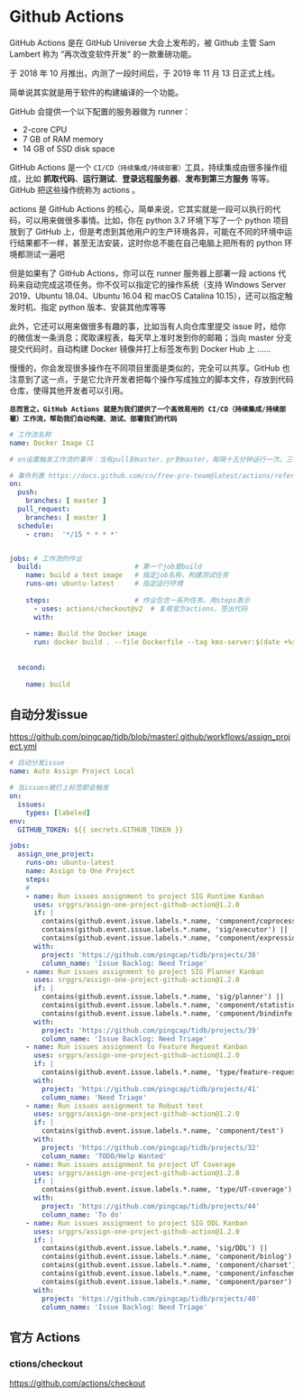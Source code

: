 # Github Actions







GitHub Actions 是在 GitHub Universe 大会上发布的，被 Github 主管 Sam Lambert 称为 “再次改变软件开发” 的一款重磅功能。

于 2018 年 10 月推出，内测了一段时间后，于 2019 年 11 月 13 日正式上线。



简单说其实就是用于软件的构建编译的一个功能。



GitHub 会提供一个以下配置的服务器做为 runner：

- 2-core CPU
- 7 GB of RAM memory
- 14 GB of SSD disk space





GitHub Actions 是一个 `CI/CD（持续集成/持续部署）`工具，持续集成由很多操作组成，比如 **抓取代码**、**运行测试**、**登录远程服务器**、**发布到第三方服务** 等等。GitHub 把这些操作统称为 actions 。



actions 是 GitHub Actions 的核心，简单来说，它其实就是一段可以执行的代码，可以用来做很多事情。比如，你在 python 3.7 环境下写了一个 python 项目放到了 GitHub 上，但是考虑到其他用户的生产环境各异，可能在不同的环境中运行结果都不一样，甚至无法安装，这时你总不能在自己电脑上把所有的 python 环境都测试一遍吧

但是如果有了 GitHub Actions，你可以在 runner 服务器上部署一段 actions 代码来自动完成这项任务。你不仅可以指定它的操作系统（支持 Windows Server 2019、Ubuntu 18.04、Ubuntu 16.04 和 macOS Catalina 10.15），还可以指定触发时机、指定 python 版本、安装其他库等等

此外，它还可以用来做很多有趣的事，比如当有人向仓库里提交 issue 时，给你的微信发一条消息；爬取课程表，每天早上准时发到你的邮箱；当向 master 分支提交代码时，自动构建 Docker 镜像并打上标签发布到 Docker Hub 上 ……

慢慢的，你会发现很多操作在不同项目里面是类似的，完全可以共享。GitHub 也注意到了这一点，于是它允许开发者把每个操作写成独立的脚本文件，存放到代码仓库，使得其他开发者可以引用。





**`总而言之，GitHub Actions 就是为我们提供了一个高效易用的 CI/CD（持续集成/持续部署）工作流，帮助我们自动构建、测试、部署我们的代码`**













```yaml
# 工作流名称
name: Docker Image CI

# on设置触发工作流的事件：当有pull到master，pr到master，每隔十五分钟运行一次。三个条件满足一个都会运行。

# 事件列表 https://docs.github.com/cn/free-pro-team@latest/actions/reference/events-that-trigger-workflows
on:
  push:
    branches: [ master ]
  pull_request:
    branches: [ master ]
  schedule:
	- cron:  '*/15 * * * *' 


jobs: # 工作流的作业
  build:                       # 第一个job是build  
    name: build a test image   # 指定job名称，构建测试任务
    runs-on: ubuntu-latest     # 指定运行环境
	
    steps:                     # 作业包含一系列任务，用steps表示
      - uses: actions/checkout@v2  # 复用官方actions，签出代码
      with:  
    
    - name: Build the Docker image
      run: docker build . --file Dockerfile --tag kms-server:$(date +%s)
      
  
  second:
  	
  	name: build 

```











## 自动分发issue

https://github.com/pingcap/tidb/blob/master/.github/workflows/assign_project.yml











```yaml
# 自动分发issue
name: Auto Assign Project Local

# 当issues被打上标签即会触发
on:
  issues:
    types: [labeled]
env:
  GITHUB_TOKEN: ${{ secrets.GITHUB_TOKEN }}

jobs:
  assign_one_project:
    runs-on: ubuntu-latest
    name: Assign to One Project
    steps:
    # 
    - name: Run issues assignment to project SIG Runtime Kanban
      uses: srggrs/assign-one-project-github-action@1.2.0
      if: |
        contains(github.event.issue.labels.*.name, 'component/coprocessor') ||
        contains(github.event.issue.labels.*.name, 'sig/executor') ||
        contains(github.event.issue.labels.*.name, 'component/expression')
      with:
        project: 'https://github.com/pingcap/tidb/projects/38'
        column_name: 'Issue Backlog: Need Triage'
    - name: Run issues assignment to project SIG Planner Kanban
      uses: srggrs/assign-one-project-github-action@1.2.0
      if: |
        contains(github.event.issue.labels.*.name, 'sig/planner') ||
        contains(github.event.issue.labels.*.name, 'component/statistics') ||
        contains(github.event.issue.labels.*.name, 'component/bindinfo')
      with:
        project: 'https://github.com/pingcap/tidb/projects/39'
        column_name: 'Issue Backlog: Need Triage'
    - name: Run issues assignment to Feature Request Kanban
      uses: srggrs/assign-one-project-github-action@1.2.0
      if: |
        contains(github.event.issue.labels.*.name, 'type/feature-request')
      with:
        project: 'https://github.com/pingcap/tidb/projects/41'
        column_name: 'Need Triage'
    - name: Run issues assignment to Robust test
      uses: srggrs/assign-one-project-github-action@1.2.0
      if: |
        contains(github.event.issue.labels.*.name, 'component/test')
      with:
        project: 'https://github.com/pingcap/tidb/projects/32'
        column_name: 'TODO/Help Wanted'
    - name: Run issues assignment to project UT Coverage
      uses: srggrs/assign-one-project-github-action@1.2.0
      if: |
        contains(github.event.issue.labels.*.name, 'type/UT-coverage')
      with:
        project: 'https://github.com/pingcap/tidb/projects/44'
        column_name: 'To do'
    - name: Run issues assignment to project SIG DDL Kanban
      uses: srggrs/assign-one-project-github-action@1.2.0
      if: |
        contains(github.event.issue.labels.*.name, 'sig/DDL') ||
        contains(github.event.issue.labels.*.name, 'component/binlog') ||
        contains(github.event.issue.labels.*.name, 'component/charset') ||
        contains(github.event.issue.labels.*.name, 'component/infoschema') ||
        contains(github.event.issue.labels.*.name, 'component/parser')
      with:
        project: 'https://github.com/pingcap/tidb/projects/40'
        column_name: 'Issue Backlog: Need Triage'
```









## 官方 Actions 





### ctions/checkout



https://github.com/actions/checkout

